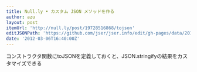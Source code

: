 ```yaml
---
title: Null.ly • カスタム JSON メソッドを作る
author: azu
layout: post
itemUrl: 'http://null.ly/post/19728516868/tojson'
editJSONPath: 'https://github.com/jser/jser.info/edit/gh-pages/data/2012/03/index.json'
date: '2012-03-06T16:40:00Z'
---
```

コンストラクタ関数にtoJSONを定義しておくと、JSON.stringifyの結果をカスタマイズできる
